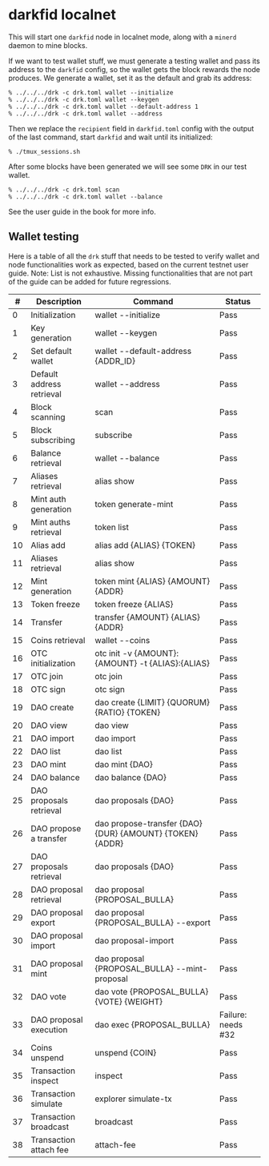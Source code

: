 darkfid localnet
================

This will start one `darkfid` node in localnet mode,
along with a `minerd` daemon to mine blocks.

If we want to test wallet stuff, we must generate
a testing wallet and pass its address to the `darkfid`
config, so the wallet gets the block rewards the node
produces. We generate a wallet, set it as the default
and grab its address:
```
% ../../../drk -c drk.toml wallet --initialize
% ../../../drk -c drk.toml wallet --keygen
% ../../../drk -c drk.toml wallet --default-address 1
% ../../../drk -c drk.toml wallet --address
```

Then we replace the `recipient` field in `darkfid.toml`
config with the output of the last command, start
`darkfid` and wait until its initialized:
```
% ./tmux_sessions.sh
```

After some blocks have been generated we
will see some `DRK` in our test wallet.
```
% ../../../drk -c drk.toml scan
% ../../../drk -c drk.toml wallet --balance
```

See the user guide in the book for more info.

## Wallet testing

Here is a table of all the `drk` stuff that needs to be tested to verify
wallet and node functionalities work as expected, based on the current
testnet user guide.
Note: List is not exhaustive. Missing functionalities that are not part
of the guide can be added for future regressions.

| #  | Description               | Command                                                  | Status             |
|----|---------------------------|----------------------------------------------------------|--------------------|
| 0  | Initialization            | wallet --initialize                                      | Pass               |
| 1  | Key generation            | wallet --keygen                                          | Pass               |
| 2  | Set default wallet        | wallet --default-address {ADDR_ID}                       | Pass               |
| 3  | Default address retrieval | wallet --address                                         | Pass               |
| 4  | Block scanning            | scan                                                     | Pass               |
| 5  | Block subscribing         | subscribe                                                | Pass               |
| 6  | Balance retrieval         | wallet --balance                                         | Pass               |
| 7  | Aliases retrieval         | alias show                                               | Pass               |
| 8  | Mint auth generation      | token generate-mint                                      | Pass               |
| 9  | Mint auths retrieval      | token list                                               | Pass               |
| 10 | Alias add                 | alias add {ALIAS} {TOKEN}                                | Pass               |
| 11 | Aliases retrieval         | alias show                                               | Pass               |
| 12 | Mint generation           | token mint {ALIAS} {AMOUNT} {ADDR}                       | Pass               |
| 13 | Token freeze              | token freeze {ALIAS}                                     | Pass               |
| 14 | Transfer                  | transfer {AMOUNT} {ALIAS} {ADDR}                         | Pass               |
| 15 | Coins retrieval           | wallet --coins                                           | Pass               |
| 16 | OTC initialization        | otc init -v {AMOUNT}:{AMOUNT} -t {ALIAS}:{ALIAS}         | Pass               |
| 17 | OTC join                  | otc join                                                 | Pass               |
| 18 | OTC sign                  | otc sign                                                 | Pass               |
| 19 | DAO create                | dao create {LIMIT} {QUORUM} {RATIO} {TOKEN}              | Pass               |
| 20 | DAO view                  | dao view                                                 | Pass               |
| 21 | DAO import                | dao import                                               | Pass               |
| 22 | DAO list                  | dao list                                                 | Pass               |
| 23 | DAO mint                  | dao mint {DAO}                                           | Pass               |
| 24 | DAO balance               | dao balance {DAO}                                        | Pass               |
| 25 | DAO proposals retrieval   | dao proposals {DAO}                                      | Pass               |
| 26 | DAO propose a transfer    | dao propose-transfer {DAO} {DUR} {AMOUNT} {TOKEN} {ADDR} | Pass               |
| 27 | DAO proposals retrieval   | dao proposals {DAO}                                      | Pass               |
| 28 | DAO proposal retrieval    | dao proposal {PROPOSAL_BULLA}                            | Pass               |
| 29 | DAO proposal export       | dao proposal {PROPOSAL_BULLA} --export                   | Pass               |
| 30 | DAO proposal import       | dao proposal-import                                      | Pass               |
| 31 | DAO proposal mint         | dao proposal {PROPOSAL_BULLA} --mint-proposal            | Pass               |
| 32 | DAO vote                  | dao vote {PROPOSAL_BULLA} {VOTE} {WEIGHT}                | Pass               |
| 33 | DAO proposal execution    | dao exec {PROPOSAL_BULLA}                                | Failure: needs #32 |
| 34 | Coins unspend             | unspend {COIN}                                           | Pass               |
| 35 | Transaction inspect       | inspect                                                  | Pass               |
| 36 | Transaction simulate      | explorer simulate-tx                                     | Pass               |
| 37 | Transaction broadcast     | broadcast                                                | Pass               |
| 38 | Transaction attach fee    | attach-fee                                               | Pass               |

